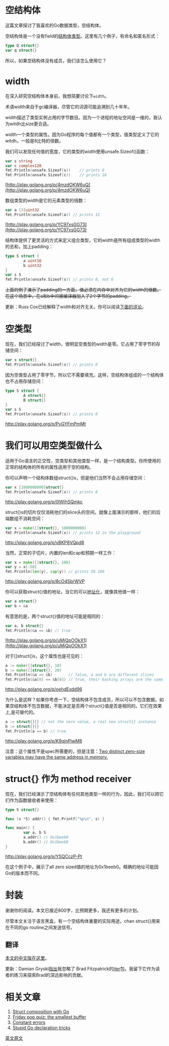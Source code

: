 # 空结构体

这篇文章探讨了我喜欢的Go数据类型，空结构体。

空结构体是一个没有field的[结构体类型](http://golang.org/ref/spec#Struct_types)。这里有几个例子，有命名和匿名形式：

```go
type Q struct{}
var q struct{}
```

所以，如果空结构体没有成员，我们该怎么使用它？

# width

在深入研究空结构体本身前，我想简要讨论下`width`。

术语width来自于gc编译器，尽管它的词源可能追溯到几十年年。

width描述了类型实例占用的字节数目。因为一个进程的地址空间是一维的，我认为witdh比size更合适。

width一个类型的属性。因为Go程序的每个值都有一个类型，值类型定义了它的witdh，一般是8比特的倍数。

我们可以发现任何值的宽度，它的类型的width使用unsafe.Sizeof()函数：

```go
var s string
var c complex128
fmt.Println(unsafe.Sizeof(s))    // prints 8
fmt.Println(unsafe.Sizeof(c))    // prints 16
```


[http://play.golang.org/p/4mzdOKW6uQ](http://play.golang.org/p/4mzdOKW6uQ)

数组类型的width是它的元素类型的倍数：

```go
var a [3]uint32
fmt.Println(unsafe.Sizeof(a)) // prints 12
```

[http://play.golang.org/p/YC97xsGG73](http://play.golang.org/p/YC97xsGG73)

结构体提供了更灵活的方式来定义组合类型，它的width是所有组成类型的width的总和，加上padding：

```go
type S struct {
        a uint16
        b uint32
}
var s S
fmt.Println(unsafe.Sizeof(s)) // prints 8, not 6
```

 ~~上面的例子演示了padding的一方面，值必须在内存中对齐为它的width的倍数。在这个场景中，在a和b中间被编译器加入了2个字节的padding。~~

更新：Russ Cox已经解释了width和对齐无关。你可以阅读[下面的评论](http://dave.cheney.net/2014/03/25/the-empty-struct#comment-2815)。

# 空类型

现在，我们已经探讨了width，很明显空类型的width是零。它占用了零字节的存储空间：

```go
var s struct{}
fmt.Println(unsafe.Sizeof(s)) // prints 0
```

因为空类型占用了零字节，所以它不需要填充。这样，空结构体组成的一个结构体也不占用存储空间：

```go
type S struct {
        A struct{}
        B struct{}
}
var s S
fmt.Println(unsafe.Sizeof(s)) // prints 0
```

http://play.golang.org/p/PyGYFmPmMt

# 我们可以用空类型做什么

适用于Go语言的正交性，空类型和其他类型一样，是一个结构类型。你所使用的正常的结构体的所有的属性适用于空的结构。

你可以声明一个结构体数组struct{}s，但是他们当然不会占用存储空间：

```go
var x [1000000000]struct{}
fmt.Println(unsafe.Sizeof(x)) // prints 0
```

http://play.golang.org/p/0lWjhSQmkc

struct{}s的切片仅仅消耗他们的slice头的空间。就像上面演示的那样，他们的后端数组不消耗空间：

```go
var x = make([]struct{}, 1000000000)
fmt.Println(unsafe.Sizeof(x)) // prints 12 in the playground
```

http://play.golang.org/p/vBKP8VQpd8

当然，正常的子切片，内置的len和cap和预期一样工作：

```go
var x = make([]struct{}, 100)
var y = x[:50]
fmt.Println(len(y), cap(y)) // prints 50 100
```

http://play.golang.org/p/8cO4SbrWVP

你可以获取struct{}值的地址，当它的可以[地址化](http://golang.org/ref/spec#Address_operators)，就像其他值一样：

```go
var a struct{}
var b = &a
```

有意思的是，两个struct{}值的地址可能是相同的：

```go
var a, b struct{}
fmt.Println(&a == &b) // true
```

[http://play.golang.org/p/uMjQpOOkX1](http://play.golang.org/p/uMjQpOOkX1)

对于[]struct{}s，这个属性也是可见的：

```go
a := make([]struct{}, 10)
b := make([]struct{}, 20)
fmt.Println(&a == &b)       // false, a and b are different slices
fmt.Println(&a[0] == &b[0]) // true, their backing arrays are the same
```

http://play.golang.org/p/oehdExdd96

为什么是这样？如果你考虑一下，空结构体不包含成员，所以可以不包含数据。如果空结构体不包含数据，不能决定是否两个struct{}值是否是相同的。它们在效果上,是可替代的。

```go
a := struct{}{} // not the zero value, a real new struct{} instance
b := struct{}{}
fmt.Println(a == b) // true
```

http://play.golang.org/p/K9qjnPiwM8

注意：这个属性不是spec所需要的，但是注意：[Two distinct zero-size variables may have the same address in memory.](http://golang.org/ref/spec#Size_and_alignment_guarantees)

# struct{} 作为 method receiver

现在，我们已经演示了空结构体有任何其他类型一样的行为，因此，我们可以把它们作为函数接收者来使用：

```go
type S struct{}

func (s *S) addr() { fmt.Printf("%p\n", s) }

func main() {
        var a, b S
        a.addr() // 0x1beeb0
        b.addr() // 0x1beeb0
}
```

http://play.golang.org/p/YSQCczP-Pt

在这个例子中，展示了all zero sized值的地址为0x1beeb0。精确的地址可能因Go的版本而不同。

# 封装

谢谢你的阅读。本文已接近800字，比预期更多，我还有更多的计划。

尽管本文关注于语言黑盒，有一个空结构体重要的实际用途。chan struct{}用来在不同的go routine之间发送信号。

## 翻译

[本文的中文版在这里](http://www.golangtc.com/t/575442b8b09ecc02f7000057)。

更新：Damian Gryski[指出](https://twitter.com/dgryski/status/448209131334545408)我忽略了 Brad Fitzpatrick的[iter](http://godoc.org/github.com/bradfitz/iter)包。我留下它作为读者的练习来探索Brad的深远影响的贡献。

# 相关文章

1. [Struct composition with Go](http://dave.cheney.net/2015/05/22/struct-composition-with-go)
2. [Friday pop quiz: the smallest buffer](http://dave.cheney.net/2015/06/05/friday-pop-quiz-the-smallest-buffer)
3. [Constant errors](http://dave.cheney.net/2016/04/07/constant-errors)
4. [Stupid Go declaration tricks](http://dave.cheney.net/2013/11/14/stupid-go-declaration-tricks)


[英文原文](http://dave.cheney.net/2014/03/25/the-empty-struct)

